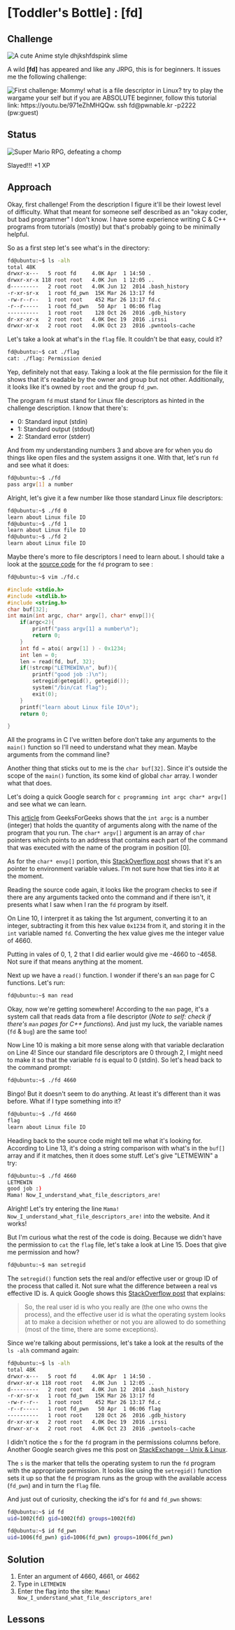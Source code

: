 # [Toddler's Bottle] : [fd]

## Challenge
![A cute Anime style dhjkshfdspink slime](images/fd.png)  

A wild **[fd]** has appeared and like any JRPG, this is for  beginners. It issues me the following challenge:

![First challenge: Mommy! what is a file descriptor in Linux? try to play the wargame your self but if you are ABSOLUTE beginner, follow this tutorial link: https://youtu.be/971eZhMHQQw. ssh fd@pwnable.kr -p2222 (pw:guest)](images/fd_challenge.png)  

## Status

![Super Mario RPG, defeating a chomp](images/slayed.gif)

Slayed!!! +1 XP

## Approach
Okay, first challenge! From the description I figure it'll be their lowest level of difficulty. What that meant for someone self described as an "okay coder, but bad programmer" I don't know. I have some experience writing C & C++ programs from tutorials (mostly) but that's probably going to be minimally helpful. 

So as a first step let's see what's in the directory:  

```bash
fd@ubuntu:~$ ls -alh
total 48K
drwxr-x---   5 root fd     4.0K Apr  1 14:50 .
drwxr-xr-x 118 root root   4.0K Jun  1 12:05 ..
d---------   2 root root   4.0K Jun 12  2014 .bash_history
-r-xr-sr-x   1 root fd_pwn  15K Mar 26 13:17 fd
-rw-r--r--   1 root root    452 Mar 26 13:17 fd.c
-r--r-----   1 root fd_pwn   50 Apr  1 06:06 flag
----------   1 root root    128 Oct 26  2016 .gdb_history
dr-xr-xr-x   2 root root   4.0K Dec 19  2016 .irssi
drwxr-xr-x   2 root root   4.0K Oct 23  2016 .pwntools-cache
```

Let's take a look at what's in the `flag` file. It couldn't be that easy, could it?

```bash
fd@ubuntu:~$ cat ./flag
cat: ./flag: Permission denied
```

Yep, definitely not that easy. Taking a look at the file permission for the file it shows that it's readable by the owner and group but not other. Additionally, it looks like it's owned by `root` and the group `fd_pwn`.

The program `fd` must stand for Linux file descriptors as hinted in the challenge description. I know that there's:

- 0: Standard input (stdin)
- 1: Standard output (stdout)
- 2: Standard error (stderr)

And from my understanding numbers 3 and above are for when you do things like open files and the system assigns it one. With that, let's run `fd` and see what it does:

```bash
fd@ubuntu:~$ ./fd
pass argv[1] a number
```

Alright, let's give it a few number like those standard Linux file descriptors:

```bash
fd@ubuntu:~$ ./fd 0
learn about Linux file IO
fd@ubuntu:~$ ./fd 1
learn about Linux file IO
fd@ubuntu:~$ ./fd 2
learn about Linux file IO
```

Maybe there's more to file descriptors I need to learn about. I should take a look at the [source code](fd.c) for the `fd` program to see :

```bash
fd@ubuntu:~$ vim ./fd.c
```


```c
#include <stdio.h>
#include <stdlib.h>
#include <string.h>
char buf[32];
int main(int argc, char* argv[], char* envp[]){
	if(argc<2){
		printf("pass argv[1] a number\n");
		return 0;
	}
	int fd = atoi( argv[1] ) - 0x1234;
	int len = 0;
	len = read(fd, buf, 32);
	if(!strcmp("LETMEWIN\n", buf)){
		printf("good job :)\n");
		setregid(getegid(), getegid());
		system("/bin/cat flag");
		exit(0);
	}
	printf("learn about Linux file IO\n");
	return 0;

}
```

All the programs in C I've written before don't take any arguments to the `main()` function so I'll need to understand what they mean. Maybe arguments from the command line? 

Another thing that sticks out to me is the `char buf[32]`. Since it's outside the scope of the `main()` function, its some kind of global `char` array. I wonder what that does.

Let's doing a quick Google search for `c programming int argc char* argv[]` and see what we can learn. 

This [article](https://www.geeksforgeeks.org/command-line-arguments-in-c-cpp/) from GeeksForGeeks shows that the `int argc` is a number (integer) that holds the quantity of arguments along with the name of the program that you run. The `char* argv[]` argument is an array of `char` pointers which points to an address that contains each part of the command that was executed with the name of the program in position [0].  

As for the `char* envp[]` portion, this [StackOverflow post](https://stackoverflow.com/questions/57009937/what-is-the-const-char-envp-supposed-to-do) shows that it's an pointer to environment variable values. I'm not sure how that ties into it at the moment.

Reading the source code again, it looks like the program checks to see if there are any arguments tacked onto the command and if there isn't, it presents what I saw when I ran the `fd` program by itself. 

On Line 10, I interpret it as taking the 1st argument, converting it to an integer, subtracting it from this hex value `0x1234` from it, and storing it in the `int` variable named `fd`. Converting the hex value gives me the integer value of 4660. 

Putting in vales of 0, 1, 2 that I did earlier would give me -4660 to -4658. Not sure if that means anything at the moment. 

Next up we have a `read()` function. I wonder if there's an `man` page for C functions. Let's run:

```bash
fd@ubuntu:~$ man read
``` 

Okay, now we're getting somewhere! According to the `man` page, it's a system call that reads data from a file descriptor (_Note to self: check if there's `man` pages for C++ functions_). And just my luck, the variable names (`fd` & `bug`) are the same too!

Now Line 10 is making a bit more sense along with that variable declaration on Line 4! Since our standard file descriptors are 0 through 2, I might need to make it so that the variable `fd` is equal to 0 (stdin). So let's head back to the command prompt:

```bash
fd@ubuntu:~$ ./fd 4660

```

Bingo! But it doesn't seem to do anything. At least it's different than it was before. What if I type something into it?
```bash
fd@ubuntu:~$ ./fd 4660
flag
learn about Linux file IO
```

Heading back to the source code might tell me what it's looking for. According to Line 13, it's doing a string comparison with what's in the `buf[]` array and if it matches, then it does some stuff. Let's give "LETMEWIN" a try:

```bash
fd@ubuntu:~$ ./fd 4660
LETMEWIN
good job :)
Mama! Now_I_understand_what_file_descriptors_are!
```

Alright! Let's try entering the line `Mama! Now_I_understand_what_file_descriptors_are!` into the website. And it works!

But I'm curious what the rest of the code is doing. Because we didn't have the permission to `cat` the `flag` file, let's take a look at Line 15. Does that give me permission and how?

```bash
fd@ubuntu:~$ man setregid
```

The `setregid()` function sets the real and/or effective user or group ID of the process that called it. Not sure what the difference between a real vs effective ID is. A quick Google shows this [StackOverflow post](https://stackoverflow.com/questions/32455684/difference-between-real-user-id-effective-user-id-and-saved-user-id) that explains:

>So, the real user id is who you really are (the one who owns the process), and the effective user id is what the operating system looks at to make a decision whether or not you are allowed to do something (most of the time, there are some exceptions).

Since we're talking about permissions, let's take a look at the results of the `ls -alh` command again:

```bash
fd@ubuntu:~$ ls -alh
total 48K
drwxr-x---   5 root fd     4.0K Apr  1 14:50 .
drwxr-xr-x 118 root root   4.0K Jun  1 12:05 ..
d---------   2 root root   4.0K Jun 12  2014 .bash_history
-r-xr-sr-x   1 root fd_pwn  15K Mar 26 13:17 fd
-rw-r--r--   1 root root    452 Mar 26 13:17 fd.c
-r--r-----   1 root fd_pwn   50 Apr  1 06:06 flag
----------   1 root root    128 Oct 26  2016 .gdb_history
dr-xr-xr-x   2 root root   4.0K Dec 19  2016 .irssi
drwxr-xr-x   2 root root   4.0K Oct 23  2016 .pwntools-cache
```

I didn't notice the `s` for the `fd` program in the permissions columns before. Another Google search gives me this post on [StackExchange - Unix & Linux](https://unix.stackexchange.com/questions/118853/what-does-the-s-attribute-in-file-permissions-mean).

The `s` is the marker that tells the operating system to run the `fd` program with the appropriate permission. It looks like using the `setregid()` function sets it up so that the `fd` program runs as the group with the available access (`fd_pwn`) and in turn the `flag` file.

And just out of curiosity, checking the id's for `fd` and `fd_pwn` shows:

```bash
fd@ubuntu:~$ id fd
uid=1002(fd) gid=1002(fd) groups=1002(fd)

fd@ubuntu:~$ id fd_pwn
uid=1006(fd_pwn) gid=1006(fd_pwn) groups=1006(fd_pwn)
```

## Solution
1. Enter an argument of 4660, 4661, or 4662
2. Type in `LETMEWIN`
3. Enter the flag into the site: `Mama! Now_I_understand_what_file_descriptors_are!`

## Lessons

